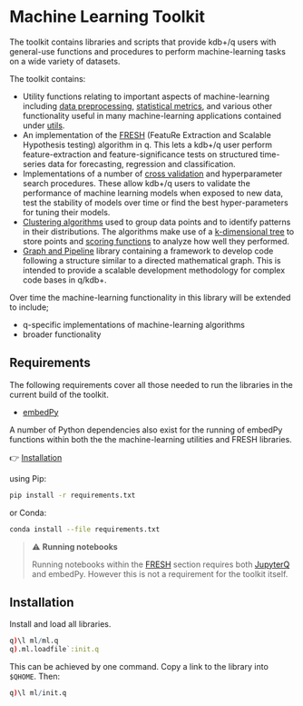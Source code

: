 # Machine Learning Toolkit



The toolkit contains libraries and scripts that provide kdb+/q users with general-use functions and procedures to perform machine-learning tasks on a wide variety of datasets.

The toolkit contains:

-   Utility functions relating to important aspects of machine-learning including [data preprocessing](utilities/preproc.md), [statistical metrics](utilities/metric.md), and various other functionality useful in many machine-learning applications contained under [utils](utilities/util.md). 
-   An implementation of the [FRESH](fresh.md) (FeatuRe Extraction and Scalable Hypothesis testing) algorithm in q. This lets a kdb+/q user perform feature-extraction and feature-significance tests on structured time-series data for forecasting, regression and classification. 
-   Implementations of a number of [cross validation](xval.md) and hyperparameter search procedures. These allow kdb+/q users to validate the performance of machine learning models when exposed to new data, test the stability of models over time or find the best hyper-parameters for tuning their models.
- [Clustering algorithms](clustering/algos.md) used to group data points and to identify patterns in their distributions. The algorithms make use of a [k-dimensional tree](clustering/kdtree.md) to store points and [scoring functions](clustering/score.md) to analyze how well they performed.
- [Graph and Pipeline](graph/index.md) library containing a framework to develop code following a structure similar to a directed mathematical graph. This is intended to provide a scalable development methodology for complex code bases in q/kdb+.

Over time the machine-learning functionality in this library will be extended to include;

-   q-specific implementations of machine-learning algorithms
-   broader functionality


## Requirements

The following requirements cover all those needed to run the libraries in the current build of the toolkit.

-   [embedPy](https://github.com/KxSystems/embedPy)

A number of Python dependencies also exist for the running of embedPy functions within both the the machine-learning utilities and FRESH libraries. 

:point_right:
[Installation](https://github.com/KxSystems/ml#installation)

using Pip:
```bash
pip install -r requirements.txt
```

or Conda:

```bash
conda install --file requirements.txt
```

> :warning: **Running notebooks**
> 
> Running notebooks within the [FRESH](fresh.md) section requires both [JupyterQ](https://github.com/KxSystems/JupyterQ) and embedPy.
> However this is not a requirement for the toolkit itself.


## Installation

Install and load all libraries.

```q
q)\l ml/ml.q
q).ml.loadfile`:init.q
```

This can be achieved by one command.
Copy a link to the library into `$QHOME`.
Then:

```q
q)\l ml/init.q
```
